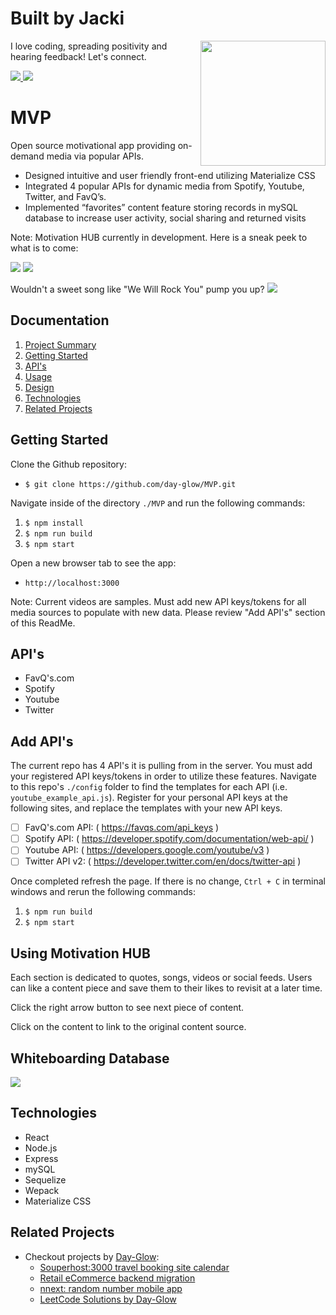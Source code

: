# Built by Jacki
<img align='right' src='https://media.giphy.com/media/bcKmIWkUMCjVm/giphy.gif' width='200"'>

I love coding, spreading positivity and hearing feedback! Let's connect.

<!-- LinkedIn  -->
<a href="https://www.linkedin.com/in/jacki-yanamura/" target="_blank">
  <img src="https://img.shields.io/badge/-Jacki%20Yanamura-blue?style=for-the-badge&logo=Linkedin&logoColor=white"/>
</a>
<!--   Email -->
<a href="mailto:jacki.yanamura@gmail.com">
  <img src="https://img.shields.io/badge/EMAIL-jacki.yanamura%40gmail.com-1152ba?style=for-the-badge"/>
</a>

# MVP
Open source motivational app providing on-demand media via popular  APIs.
* Designed intuitive and user friendly front-end utilizing Materialize CSS
* Integrated 4 popular APIs for dynamic media from Spotify, Youtube, Twitter, and FavQ’s.
* Implemented “favorites” content feature storing records in mySQL database to increase user activity, social sharing and returned visits

Note: Motivation HUB currently in development. Here is a sneak peek to what is to come:

![](./img/mHUB_1.png)
![](./img/mHUB_2.png)

Wouldn't a sweet song like "We Will Rock You" pump you up?
![](./img/mHUB_song.png)

## Documentation
1. [Project Summary](#MVP)
1. [Getting Started](#Getting-Started)
1. [API's](#API's)
1. [Usage](#Using-Motivation-HUB)
1. [Design](#Whiteboarding-Database)
1. [Technologies](#Technologies)
1. [Related Projects](#Related-Projects)

## Getting Started
Clone the Github repository:
* `$ git clone https://github.com/day-glow/MVP.git`

Navigate inside of the directory `./MVP` and run the following commands:
1. `$ npm install`
2. `$ npm run build`
3. `$ npm start`

Open a new browser tab to see the app:
* `http://localhost:3000`

Note: Current videos are samples. Must add new API keys/tokens for all media sources to populate with new data. Please review "Add API's" section of this ReadMe.

## API's
* FavQ's.com
* Spotify
* Youtube
* Twitter

## Add API's
The current repo has 4 API's it is pulling from in the server. You must add your registered API keys/tokens in order to utilize these features. Navigate to this repo's `./config` folder to find the templates for each API (i.e. `youtube_example_api.js`). Register for your personal API keys at the following sites, and replace the templates with your new API keys.

- [ ] FavQ's.com API: ( https://favqs.com/api_keys )
- [ ] Spotify API: ( https://developer.spotify.com/documentation/web-api/ )
- [ ] Youtube API: ( https://developers.google.com/youtube/v3 )
- [ ] Twitter API v2: ( https://developer.twitter.com/en/docs/twitter-api )

Once completed refresh the page. If there is no change, `Ctrl + C` in terminal windows and rerun the following commands:
1. `$ npm run build`
2. `$ npm start`

## Using Motivation HUB
Each section is dedicated to quotes, songs, videos or social feeds. Users can like a content piece and save them to their likes to revisit at a later time.

Click the right arrow button to see next piece of content.

Click on the content to link to the original content source.

## Whiteboarding Database
![](./img/mHUB_whiteboarding.jpg)

## Technologies
* React
* Node.js
* Express
* mySQL
* Sequelize
* Wepack
* Materialize CSS

## Related Projects
* Checkout projects by [Day-Glow](https://github.com/day-glow):
  - [Souperhost:3000 travel booking site calendar](https://github.com/souperhost-3000/service-day-glow)
  - [Retail eCommerce backend migration](https://github.com/The-10-000-RPS-Club/service-jacki)
  - [nnext: random number mobile app](https://github.com/day-glow/nnext)
  - [LeetCode Solutions by Day-Glow](https://github.com/day-glow/Leet-Code)